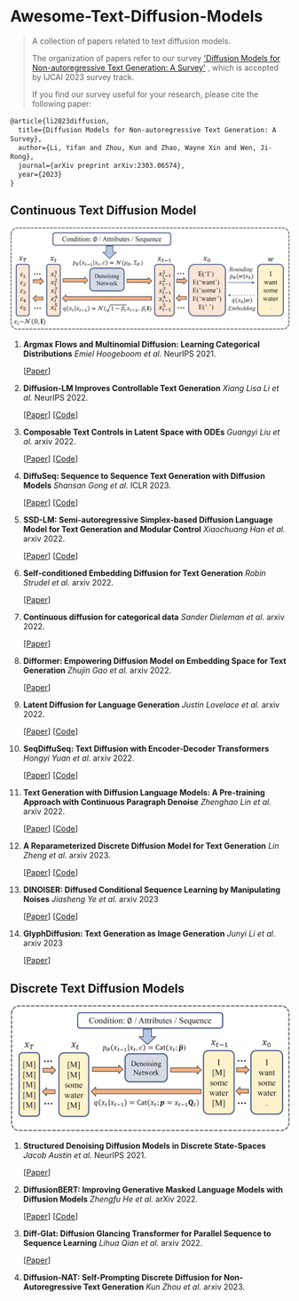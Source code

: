 # Awesome-Text-Diffusion-Models

> A collection of papers related to text diffusion models.
>
> The organization of papers refer to our survey  ['Diffusion Models for Non-autoregressive Text Generation: A Survey'](https://arxiv.org/abs/2303.06574) , which is accepted by IJCAI 2023 survey track.
>
> If you find our survey useful for your research, please cite the following paper:

```
@article{li2023diffusion,
  title={Diffusion Models for Non-autoregressive Text Generation: A Survey},
  author={Li, Yifan and Zhou, Kun and Zhao, Wayne Xin and Wen, Ji-Rong},
  journal={arXiv preprint arXiv:2303.06574},
  year={2023}
}
```

## Continuous Text Diffusion Model

![](assets/continuous.png)

1. **Argmax Flows and Multinomial Diffusion: Learning Categorical Distributions** *Emiel Hoogeboom et al.* NeurIPS 2021.

   [[Paper](https://arxiv.org/abs/2102.05379)]

2. **Diffusion-LM Improves Controllable Text Generation** *Xiang Lisa Li et al.* NeurIPS 2022.

   [[Paper](https://arxiv.org/abs/2205.14217)] [[Code](https://github.com/XiangLi1999/Diffusion-LM)] 

3. **Composable Text Controls in Latent Space with ODEs** *Guangyi Liu et al.* arxiv 2022.

   [[Paper](https://arxiv.org/abs/2208.00638)] [[Code](https://github.com/guangyliu/LatentOps)] 

4. **DiffuSeq: Sequence to Sequence Text Generation with Diffusion Models** *Shansan Gong et al.* ICLR 2023.

   [[Paper](https://arxiv.org/abs/2210.08933)] [[Code](https://github.com/Shark-NLP/DiffuSeq)] 

5. **SSD-LM: Semi-autoregressive Simplex-based Diffusion Language Model for Text Generation and Modular Control** *Xiaochuang Han et al.* arxiv 2022.

   [[Paper](https://arxiv.org/abs/2210.17432)] [[Code](https://github.com/xhan77/ssd-lm)] 

6. **Self-conditioned Embedding Diffusion for Text Generation** *Robin Strudel et al.* arxiv 2022.

   [[Paper](https://arxiv.org/abs/2211.04236)] 

7. **Continuous diffusion for categorical data** *Sander Dieleman et al.* arxiv 2022.

   [[Paper](https://arxiv.org/abs/2211.15089)] 

8. **Difformer: Empowering Diffusion Model on Embedding Space for Text Generation** *Zhujin Gao et al.* arxiv 2022.

   [[Paper](https://arxiv.org/abs/2212.09412)] 

9. **Latent Diffusion for Language Generation** *Justin Lovelace et al.* arxiv 2022.

   [[Paper](https://arxiv.org/pdf/2212.09462)] [[Code](https://github.com/justinlovelace/latent-diffusion-for-language)] 

10. **SeqDiffuSeq: Text Diffusion with Encoder-Decoder Transformers** *Hongyi Yuan et al.* arxiv 2022.

    [[Paper](https://arxiv.org/abs/2212.10325)] [[Code](https://github.com/Yuanhy1997/SeqDiffuSeq)] 

11. **Text Generation with Diffusion Language Models: A Pre-training Approach with Continuous Paragraph Denoise** *Zhenghao Lin et al.* arxiv 2022.

    [[Paper](https://arxiv.org/abs/2212.11685)] [[Code](https://github.com/microsoft/ProphetNet/tree/master/GENIE)] 

12. **A Reparameterized Discrete Diffusion Model for Text Generation** *Lin Zheng et al.* arxiv 2023.

    [[Paper](https://arxiv.org/abs/2302.05737)] [[Code](https://github.com/HKUNLP/reparam-discrete-diffusion)] 

13. **DINOISER: Diffused Conditional Sequence Learning by Manipulating Noises** *Jiasheng Ye et al.* arxiv 2023

    [[Paper](https://arxiv.org/abs/2302.10025)] [[Code](https://github.com/yegcjs/DINOISER)] 

14. **GlyphDiffusion: Text Generation as Image Generation** *Junyi Li et al.* arxiv 2023

    [[Paper](https://arxiv.org/abs/2304.12519)] 

## Discrete Text Diffusion Models

![](assets/discrete.png)

1. **Structured Denoising Diffusion Models in Discrete State-Spaces** *Jacob Austin et al.* NeurIPS 2021.

   [[Paper](https://arxiv.org/abs/2107.03006)] 

2. **DiffusionBERT: Improving Generative Masked Language Models with Diffusion Models** *Zhengfu He et al.* arXiv 2022.

   [[Paper](https://arxiv.org/abs/2211.15029)] [[Code](https://github.com/Hzfinfdu/Diffusion-BERT)] 

3. **Diff-Glat: Diffusion Glancing Transformer for Parallel Sequence to Sequence Learning** *Lihua Qian et al.* arxiv 2022.

   [[Paper](https://arxiv.org/abs/2212.10240)] 

4. **Diffusion-NAT: Self-Prompting Discrete Diffusion for Non-Autoregressive Text Generation** *Kun Zhou et al.* arxiv 2023.

   
